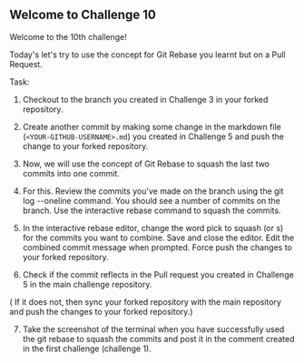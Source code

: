 ## Welcome to Challenge 10

Welcome to the 10th challenge! 

Today's let's try to use the concept for Git Rebase you learnt but on a Pull Request.


Task: 

1. Checkout to the branch you created in Challenge 3 in your forked repository. 
 

2. Create another commit by making some change in the markdown file (`<YOUR-GITHUB-USERNAME>.md`) you created in Challenge 5 and push the change to your forked repository.

3. Now, we will use the concept of Git Rebase to squash the last two commits into one commit.

4. For this. Review the commits you've made on the branch using the git log --oneline command. You should see a number of commits on the branch. Use the interactive rebase command to squash the commits.

5. In the interactive rebase editor, change the word pick to squash (or s) for the commits you want to combine. Save and close the editor. Edit the combined commit message when prompted. Force push the changes to your forked repository.

6. Check if the commit reflects in the Pull request you created in Challenge 5 in the main challenge repository.

( If it does not, then sync your forked repository with the main repository and push the changes to your forked repository.)

7. Take the screenshot of the terminal when you have successfully used the git rebase to squash the commits and post it in the comment created in the first challenge (challenge 1).

